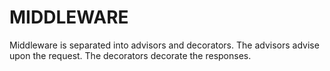MIDDLEWARE
==========

Middleware is separated into advisors and decorators. The advisors advise upon the request. The decorators decorate the responses.
